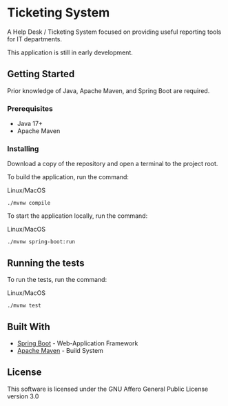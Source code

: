 # Ticketing System

A Help Desk / Ticketing System focused on providing useful reporting tools for IT departments.

This application is still in early development.

## Getting Started

Prior knowledge of Java, Apache Maven, and Spring Boot are required.

### Prerequisites

* Java 17+
* Apache Maven

### Installing

Download a copy of the repository and open a terminal to the project root.

To build the application, run the command:

Linux/MacOS
```
./mvnw compile
```

To start the application locally, run the command:

Linux/MacOS
```
./mvnw spring-boot:run
```

## Running the tests

To run the tests, run the command:

Linux/MacOS
```
./mvnw test
```

## Built With

* [Spring Boot](https://spring.io/projects/spring-boot/maven) - Web-Application Framework
* [Apache Maven](https://maven.apache.org/) - Build System

## License

This software is licensed under the GNU Affero General Public License version 3.0
